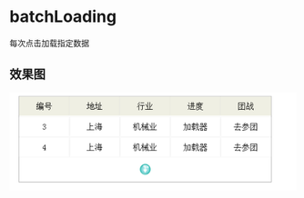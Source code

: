 # batchLoading
每次点击加载指定数据

## 效果图

![效果图](https://github.com/ZWLTZ/batchLoading/blob/master/demo.png)<br />
